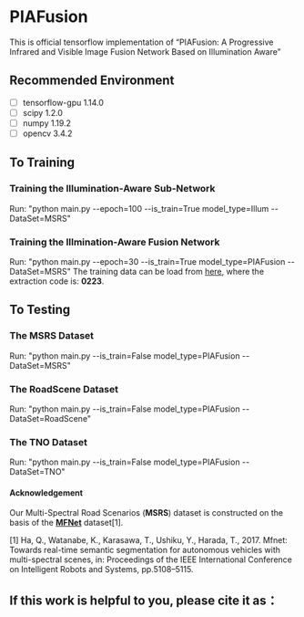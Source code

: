 # PIAFusion
This is official tensorflow implementation of “PIAFusion: A Progressive Infrared and Visible Image Fusion Network Based on Illumination Aware”

## Recommended Environment

 - [ ] tensorflow-gpu 1.14.0 
 - [ ] scipy 1.2.0   
 - [ ] numpy 1.19.2
 - [ ] opencv 3.4.2 

## To Training

 ### Training the Illumination-Aware Sub-Network
Run: "python main.py --epoch=100 --is_train=True model_type=Illum --DataSet=MSRS"
### Training the Illmination-Aware Fusion Network
Run: "python main.py --epoch=30 --is_train=True model_type=PIAFusion --DataSet=MSRS"
The training data can be load from [here](https://pan.baidu.com/s/1LuHqXRWn_hquFMMiTWJ4HA), where the extraction code is: **0223**.

## To Testing
### The MSRS Dataset
Run: "python main.py --is_train=False model_type=PIAFusion --DataSet=MSRS"

### The RoadScene Dataset
Run: "python main.py --is_train=False model_type=PIAFusion --DataSet=RoadScene"

### The TNO Dataset
Run: "python main.py --is_train=False model_type=PIAFusion --DataSet=TNO"

#### Acknowledgement
Our Multi-Spectral Road Scenarios (**MSRS**) dataset is constructed on the basis of the **[MFNet](https://github.com/haqishen/MFNet-pytorch)** dataset[1].

[1] Ha, Q., Watanabe, K., Karasawa, T., Ushiku, Y., Harada, T., 2017. Mfnet: Towards real-time semantic segmentation for autonomous vehicles with multi-spectral scenes, in: Proceedings of the IEEE International Conference on Intelligent Robots and Systems, pp.5108–5115.

## If this work is helpful to you, please cite it as：
